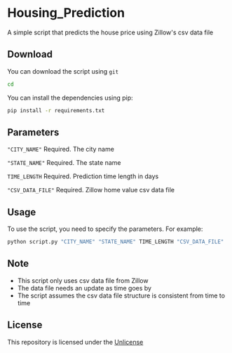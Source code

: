 # Housing_Prediction

A simple script that predicts the house price using Zillow's csv data file

## Download

You can download the script using `git`
```bash
cd 
```
You can install the dependencies using pip:
```bash
pip install -r requirements.txt
```

## Parameters

`"CITY_NAME"` Required. The city name

`"STATE_NAME"` Required. The state name

`TIME_LENGTH` Required. Prediction time length in days

`"CSV_DATA_FILE"` Required. Zillow home value csv data file

## Usage
To use the script, you need to specify the parameters. For example:
```bash
python script.py "CITY_NAME" "STATE_NAME" TIME_LENGTH "CSV_DATA_FILE"
```

## Note
- This script only uses csv data file from Zillow
- The data file needs an update as time goes by
- The script assumes the csv data file structure is consistent from time to time

## License
This repository is licensed under the [Unlicense](LICENSE)
